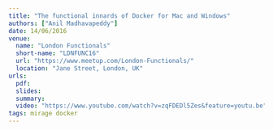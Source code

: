 ```yaml
---
title: "The functional innards of Docker for Mac and Windows"
authors: ["Anil Madhavapeddy"]
date: 14/06/2016
venue:
  name: "London Functionals"
  short-name: "LDNFUNC16"
  url: "https://www.meetup.com/London-Functionals/"
  location: "Jane Street, London, UK"
urls:
  pdf:
  slides:
  summary:
  video: "https://www.youtube.com/watch?v=zqFDEDl5Zes&feature=youtu.be"
tags: mirage docker
---
```

